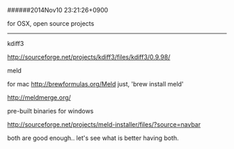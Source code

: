 
######2014Nov10 23:21:26+0900

for OSX, open source projects

---

kdiff3

<http://sourceforge.net/projects/kdiff3/files/kdiff3/0.9.98/>

meld

for mac
<http://brewformulas.org/Meld>
just, 'brew install meld'

<http://meldmerge.org/>

pre-built binaries for windows

<http://sourceforge.net/projects/meld-installer/files/?source=navbar>

both are good enough.. let's see what is better having both.

